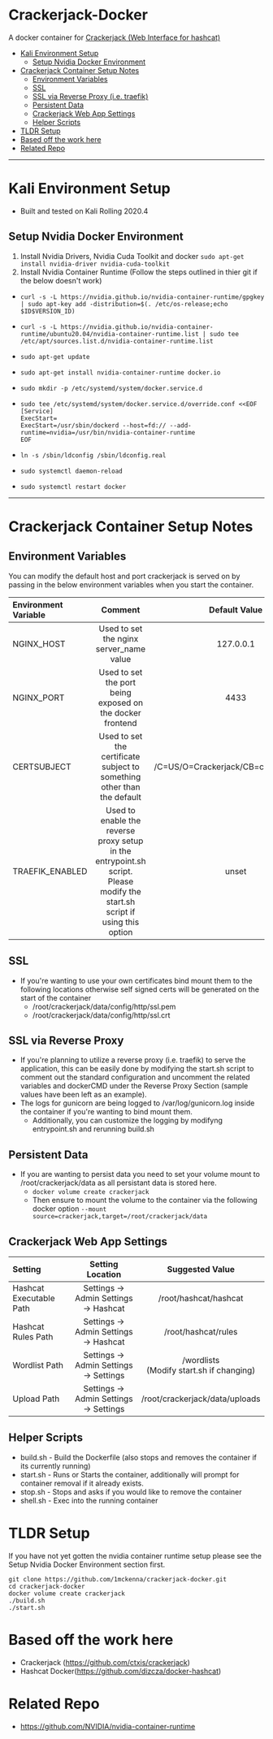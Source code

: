 # Crackerjack-Docker
A docker container for [Crackerjack (Web Interface for hashcat)](https://github.com/ctxis/crackerjack)

- [Kali Environment Setup](#kali-environment-setup)
  * [Setup Nvidia Docker Environment](#setup-nvidia-docker-environment)
- [Crackerjack Container Setup Notes](#crackerjack-container-setup-notes)
  * [Environment Variables](#environment-variables)
  * [SSL](#ssl)
  * [SSL via Reverse Proxy (i.e. traefik)](#ssl-via-reverse-proxy)
  * [Persistent Data](#persistent-data)
  * [Crackerjack Web App Settings](#crackerjack-web-app-settings)
  * [Helper Scripts](#helper-scripts)
- [TLDR Setup](#tldr-setup)
- [Based off the work here](#based-off-the-work-here)
- [Related Repo](#related-repo)

---
# Kali Environment Setup
* Built and tested on Kali Rolling 2020.4

## Setup Nvidia Docker Environment
1. Install Nvidia Drivers, Nvidia Cuda Toolkit and docker
`sudo apt-get install nvidia-driver nvidia-cuda-toolkit`
2. Install Nvidia Container Runtime (Follow the steps outlined in thier git if the below doesn't work)
  * `curl -s -L https://nvidia.github.io/nvidia-container-runtime/gpgkey | sudo apt-key add -distribution=$(. /etc/os-release;echo $ID$VERSION_ID)`

  * `curl -s -L https://nvidia.github.io/nvidia-container-runtime/ubuntu20.04/nvidia-container-runtime.list | sudo tee /etc/apt/sources.list.d/nvidia-container-runtime.list`
  * `sudo apt-get update`
  * `sudo apt-get install nvidia-container-runtime docker.io`
  * `sudo mkdir -p /etc/systemd/system/docker.service.d`
  *
    ```
    sudo tee /etc/systemd/system/docker.service.d/override.conf <<EOF 
    [Service] 
    ExecStart= 
    ExecStart=/usr/sbin/dockerd --host=fd:// --add-runtime=nvidia=/usr/bin/nvidia-container-runtime
    EOF
    ```
  * `ln -s /sbin/ldconfig /sbin/ldconfig.real`
  * `sudo systemctl daemon-reload`
  * `sudo systemctl restart docker`

---

# Crackerjack Container Setup Notes
## Environment Variables
You can modify the default host and port crackerjack is served on by passing in the below environment variables when you start the container.

| **Environment Variable** | **Comment** | **Default Value**
| :------------------------- | :--------------------: |:---------------:|
| NGINX_HOST                 | Used to set the nginx server_name value| 127.0.0.1         |
| NGINX_PORT                 | Used to set the port being exposed on the docker frontend | 4433               |
| CERTSUBJECT                | Used to set the certificate subject to something other than the default| /C=US/O=Crackerjack/CB=crackerjack.lan |
| TRAEFIK_ENABLED            | Used to enable the reverse proxy setup in the entrypoint.sh script.</br>Please modify the start.sh script if using this option| unset |


## SSL
* If you're wanting to use your own certificates bind mount them to the following locations otherwise self signed certs will be generated on the start of the container
  * /root/crackerjack/data/config/http/ssl.pem
  * /root/crackerjack/data/config/http/ssl.crt

## SSL via Reverse Proxy
* If you're planning to utilize a reverse proxy (i.e. traefik) to serve the application, this can be easily done by modifying the start.sh script to comment out the standard configuration and uncomment the related variables and dockerCMD under the Reverse Proxy Section (sample values have been left as an example).
* The logs for gunicorn are being logged to /var/log/gunicorn.log inside the container if you're wanting to bind mount them.
  * Additionally, you can customize the logging by modifyng entrypoint.sh and rerunning build.sh

## Persistent Data 
* If you are wanting to persist data you need to set your volume mount to /root/crackerjack/data as all persistant data is stored here.
  * `docker volume create crackerjack`
  * Then ensure to mount the volume to the container via the following docker option `--mount source=crackerjack,target=/root/crackerjack/data`

## Crackerjack Web App Settings
| **Setting** | **Setting Location** | **Suggested Value**
| :------------------------- | :--------------------: |:---------------:|
| Hashcat Executable Path| Settings &#8594; Admin Settings &#8594; Hashcat | /root/hashcat/hashcat |
| Hashcat Rules Path | Settings &#8594; Admin Settings &#8594; Hashcat | /root/hashcat/rules |
| Wordlist Path | Settings &#8594; Admin Settings &#8594; Settings | /wordlists </br>(Modify start.sh if changing) |
| Upload Path | Settings &#8594; Admin Settings &#8594; Settings | /root/crackerjack/data/uploads |

## Helper Scripts
* build.sh - Build the Dockerfile (also stops and removes the container if its currently running)
* start.sh - Runs or Starts the container, additionally will prompt for container removal if it already exists.
* stop.sh - Stops and asks if you would like to remove the container
* shell.sh - Exec into the running container

# TLDR Setup
If you have not yet gotten the nvidia container runtime setup please see the Setup Nvidia Docker Environment section first.

```
git clone https://github.com/1mckenna/crackerjack-docker.git
cd crackerjack-docker
docker volume create crackerjack
./build.sh
./start.sh
```

# Based off the work here
* Crackerjack (https://github.com/ctxis/crackerjack)
* Hashcat Docker(https://github.com/dizcza/docker-hashcat)

# Related Repo
* https://github.com/NVIDIA/nvidia-container-runtime
